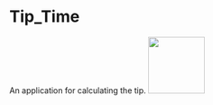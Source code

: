 # Tip_Time
An application for calculating the tip.
<img src="https://github.com/cagrrpm/Tip_Time/blob/87ef81688d4fd90ec406dcf1948600de0638a0c8/Screenshots/screenshot_1.png" width="100px"></img>
